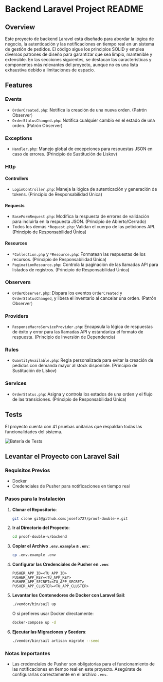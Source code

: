 # Backend Laravel Project README

## Overview

Este proyecto de backend Laravel está diseñado para abordar la lógica de negocio, la autenticación y las notificaciones en tiempo real en un sistema de gestión de pedidos. El código sigue los principios SOLID y emplea diversos patrones de diseño para garantizar que sea limpio, mantenible y extensible. En las secciones siguientes, se destacan las características y componentes más relevantes del proyecto, aunque no es una lista exhaustiva debido a limitaciones de espacio.

## Features

### Events

- `OrderCreated.php`: Notifica la creación de una nueva orden. (Patrón Observer)
- `OrderStatusChanged.php`: Notifica cualquier cambio en el estado de una orden. (Patrón Observer)

### Exceptions

- `Handler.php`: Manejo global de excepciones para respuestas JSON en caso de errores. (Principio de Sustitución de Liskov)

### Http

#### Controllers

- `LoginController.php`: Maneja la lógica de autenticación y generación de tokens. (Principio de Responsabilidad Única)

#### Requests

- `BaseFormRequest.php`: Modifica la respuesta de errores de validación para incluirla en la respuesta JSON. (Principio de Abierto/Cerrado)
- Todos los demás `*Request.php`: Validan el cuerpo de las peticiones API. (Principio de Responsabilidad Única)

#### Resources

- `*Collection.php` y `*Resource.php`: Formatean las respuestas de los recursos. (Principio de Responsabilidad Única)
- `PaginationResource.php`: Controla la paginación de las llamadas API para listados de registros. (Principio de Responsabilidad Única)

### Observers

- `OrderObserver.php`: Dispara los eventos `OrderCreated` y `OrderStatusChanged`, y libera el inventario al cancelar una orden. (Patrón Observer)

### Providers

- `ResponseMacroServiceProvider.php`: Encapsula la lógica de respuestas de éxito y error para las llamadas API y estandariza el formato de respuesta. (Principio de Inversión de Dependencia)

### Rules

- `QuantityAvailable.php`: Regla personalizada para evitar la creación de pedidos con demanda mayor al stock disponible. (Principio de Sustitución de Liskov)

### Services

- `OrderStatus.php`: Asigna y controla los estados de una orden y el flujo de las transiciones. (Principio de Responsabilidad Única)

## Tests

El proyecto cuenta con 41 pruebas unitarias que respaldan todas las funcionalidades del sistema.

![Batería de Tests](/public/unit-test.png)

## Levantar el Proyecto con Laravel Sail

### Requisitos Previos

- Docker
- Credenciales de Pusher para notificaciones en tiempo real

### Pasos para la Instalación

1. **Clonar el Repositorio**: 
    ```bash
    git clone git@github.com:josefo727/proof-double-v.git
    ```

2. **Ir al Directorio del Proyecto**:
    ```bash
    cd proof-double-v/backend
    ```

3. **Copiar el Archivo `.env.example` a `.env`**:
    ```bash
    cp .env.example .env
    ```

4. **Configurar las Credenciales de Pusher en `.env`**:
    ```env
    PUSHER_APP_ID=<TU_APP_ID>
    PUSHER_APP_KEY=<TU_APP_KEY>
    PUSHER_APP_SECRET=<TU_APP_SECRET>
    PUSHER_APP_CLUSTER=<TU_APP_CLUSTER>
    ```

5. **Levantar los Contenedores de Docker con Laravel Sail**:
    ```bash
    ./vendor/bin/sail up
    ```

    O si prefieres usar Docker directamente:
    ```bash
    docker-compose up -d
    ```

6. **Ejecutar las Migraciones y Seeders**:
    ```bash
    ./vendor/bin/sail artisan migrate --seed
    ```

### Notas Importantes

- Las credenciales de Pusher son obligatorias para el funcionamiento de las notificaciones en tiempo real en este proyecto. Asegúrate de configurarlas correctamente en el archivo `.env`.

